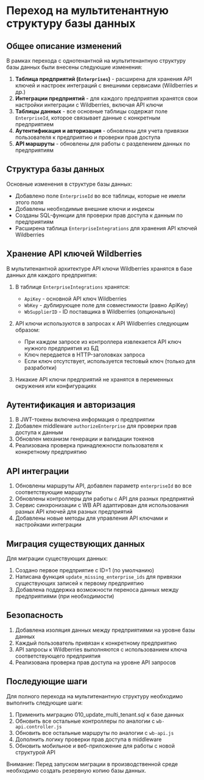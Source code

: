 # Переход на мультитенантную структуру базы данных

## Общее описание изменений

В рамках перехода с однотенантной на мультитенантную структуру базы данных были внесены следующие изменения:

1. **Таблица предприятий (`Enterprises`)** - расширена для хранения API ключей и настроек интеграций с внешними сервисами (Wildberries и др.)
2. **Интеграции предприятий** - для каждого предприятия хранятся свои настройки интеграции с Wildberries, включая API ключи
3. **Таблицы данных** - все основные таблицы содержат поле `EnterpriseId`, которое связывает данные с конкретным предприятием
4. **Аутентификация и авторизация** - обновлены для учета привязки пользователя к предприятию и проверки прав доступа
5. **API маршруты** - обновлены для работы с разделением данных по предприятиям

## Структура базы данных

Основные изменения в структуре базы данных:
- Добавлено поле `EnterpriseId` во все таблицы, которые не имели этого поля
- Добавлены необходимые внешние ключи и индексы
- Созданы SQL-функции для проверки прав доступа к данным по предприятиям
- Расширена таблица `EnterpriseIntegrations` для хранения API ключей Wildberries

## Хранение API ключей Wildberries

В мультитенантной архитектуре API ключи Wildberries хранятся в базе данных для каждого предприятия:

1. В таблице `EnterpriseIntegrations` хранятся:
   - `ApiKey` - основной API ключ Wildberries
   - `WbKey` - дублирующее поле для совместимости (равно ApiKey)
   - `WbSupplierID` - ID поставщика в Wildberries (опционально)

2. API ключи используются в запросах к API Wildberries следующим образом:
   - При каждом запросе из контроллера извлекается API ключ нужного предприятия из БД
   - Ключ передается в HTTP-заголовках запроса
   - Если ключ отсутствует, используется тестовый ключ (только для разработки)

3. Никакие API ключи предприятий не хранятся в переменных окружения или конфигурациях

## Аутентификация и авторизация

1. В JWT-токены включена информация о предприятии
2. Добавлен middleware `authorizeEnterprise` для проверки прав доступа к данным
3. Обновлен механизм генерации и валидации токенов
4. Реализована проверка принадлежности пользователя к конкретному предприятию

## API интеграции

1. Обновлены маршруты API, добавлен параметр `enterpriseId` во все соответствующие маршруты
2. Обновлены контроллеры для работы с API для разных предприятий
3. Сервис синхронизации с WB API адаптирован для использования разных API ключей для разных предприятий
4. Добавлены новые методы для управления API ключами и настройками интеграции

## Миграция существующих данных

Для миграции существующих данных:

1. Создано первое предприятие с ID=1 (по умолчанию)
2. Написана функция `update_missing_enterprise_ids` для привязки существующих записей к первому предприятию
3. Добавлена поддержка возможности переноса данных между предприятиями (при необходимости)

## Безопасность

1. Добавлена изоляция данных между предприятиями на уровне базы данных
2. Каждый пользователь привязан к конкретному предприятию
3. API запросы к Wildberries выполняются с использованием ключа соответствующего предприятия
4. Реализована проверка прав доступа на уровне API запросов

## Последующие шаги

Для полного перехода на мультитенантную структуру необходимо выполнить следующие шаги:

1. Применить миграцию 010_update_multi_tenant.sql к базе данных
2. Обновить все остальные контроллеры по аналогии с `wb-api.controller.js`
3. Обновить все остальные маршруты по аналогии с `wb-api.js`
4. Дополнить логику проверки прав доступа в middleware
5. Обновить мобильное и веб-приложение для работы с новой структурой API

Внимание: Перед запуском миграции в производственной среде необходимо создать резервную копию базы данных. 